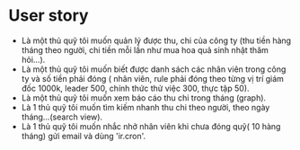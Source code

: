 # User story
* Là một thủ quỹ tôi muốn quản lý được thu, chi của công ty (thu tiền hàng tháng theo người, chi tiền mỗi lần như mua hoa quả sinh nhật thăm hỏi…).
* Là một thủ quỹ tôi muốn biết được danh sách các nhân viên trong công ty và số tiền phải đóng ( nhân viên, rule phải đóng theo từng vị trí giám đốc 1000k, leader 500, chính thức thử việc 300, thực tập 50). 
* Là một thủ quỹ tôi muốn xem báo cáo thu chi trong tháng (graph).
* Là 1 thủ quỹ tôi muốn tìm kiếm nhanh thu chi theo người, theo ngày tháng…(search view).
* Là 1 thủ quỹ tôi muốn nhắc nhở nhân viên khi chưa đóng quỹ( 10 hàng tháng) gửi email và dùng 'ir.cron'.
